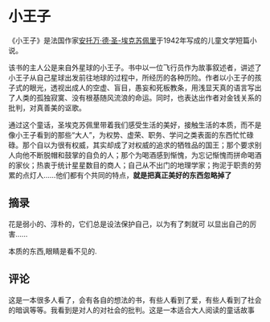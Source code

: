 # 小王子

《小王子》是法国作家[安托万·德·圣-埃克苏佩里](https://baike.baidu.com/item/安托万·德·圣-埃克苏佩里/19777081?fromModule=lemma_inlink)于1942年写成的儿童文学短篇小说。

该书的主人公是来自外星球的小王子。书中以一位飞行员作为故事叙述者，讲述了小王子从自己星球出发前往地球的过程中，所经历的各种历险。作者以小王子的孩子式的眼光，透视出成人的空虚、盲目，愚妄和死板教条，用浅显天真的语言写出了人类的孤独寂寞、没有根基随风流浪的命运。同时，也表达出作者对金钱关系的批判，对真善美的讴歌。

通过这个童话，圣埃克苏佩里带着我们感受生活的美好，接触生活的本质，而不是像小王子看到的那些“大人”，为权势、虚荣、职务、学问之类表面的东西忙忙碌碌。那个自以为很有权威，其实却成了对权威的追求的牺牲品的国王；那个要求别人向他不断脱帽和鼓掌的自负的人；那个为喝酒感到惭愧，为忘记惭愧而拼命喝酒的家伙；热衷于统计星星数目的商人；自己从不出门的地理学家；拘泥于职责的劳累的点灯人……他们都有个共同的特点，**就是把真正美好的东西忽略掉了**

## 摘录

花是弱小的、淳朴的，它们总是设法保护自己，以为有了刺就可 以显出自己的厉害……

本质的东西,眼睛是看不见的. 

## 评论

这是一本很多人看了，会有各自的想法的书，有些人看到了爱，有些人看到了社会的暗讽等等。我看到是对人的对社会的批判。这是一本适合大人阅读的童话故事

